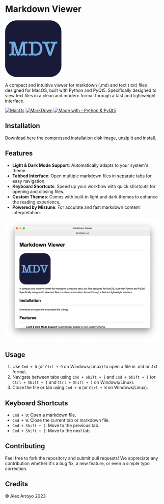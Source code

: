 # Markdown Viewer

![Markdown Viewer Logo](./resources/icon.png)

A compact and intuitive viewer for markdown (.md) and text (.txt) files designed for MacOS, built with Python and PyQt5. Specifically designed to view text files in a clean and modern format through a fast and lightweight interface.


[![MacOs](https://img.shields.io/static/v1?label=&message=MacOs&color=black)](https://) [![MarkDown](https://img.shields.io/badge/MarkDown-black)](https://) [![Made with - Python & PyQt5](https://img.shields.io/badge/Made_with-Python_%26_PyQt5-blue)](https://)

## Installation

[Download here](https://drive.google.com/file/d/1wlY5Htb8ZlJni-9hEVYKZyJscPQAGM-y/view?usp=drive_link) the compressed installation disk image, unzip it and install.

## Features

- **Light & Dark Mode Support**: Automatically adapts to your system's theme.
- **Tabbed Interface**: Open multiple markdown files in separate tabs for easy navigation.
- **Keyboard Shortcuts**: Speed up your workflow with quick shortcuts for opening and closing files.
- **Custom Themes**: Comes with built-in light and dark themes to enhance the reading experience.
- **Powered by Mistune**: For accurate and fast markdown content interpretation.

![App Screenshot](./resources/screenshot.png)

## Usage

1. Use `Cmd + O` (or `Ctrl + O` on Windows/Linux) to open a  file in .md or .txt format.
2. Navigate between tabs using `Cmd + Shift + [` and `Cmd + Shift + ]` (or `Ctrl + Shift + [` and `Ctrl + Shift + ]` on Windows/Linux).
3. Close the  file or tab using `Cmd + W` (or `Ctrl + W` on Windows/Linux).

## Keyboard Shortcuts

- `Cmd + O`: Open a markdown file.
- `Cmd + W`: Close the current tab or markdown file.
- `Cmd + Shift + [`: Move to the previous tab.
- `Cmd + Shift + ]`: Move to the next tab.

## Contributing

Feel free to fork the repository and submit pull requests! We appreciate any contribution whether it's a bug fix, a new feature, or even a simple typo correction.

## Credits

© Alex Arroyo 2023